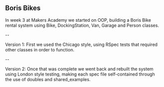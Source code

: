 ## Boris Bikes

In week 3 at Makers Academy we started on OOP, building a Boris Bike rental system using Bike, DockingStation, Van, Garage and Person classes.

--

Version 1:
First we used the Chicago style, using RSpec tests that required other classes in order to function.

--

Version 2:
Once that was complete we went back and rebuilt the system using London style testing, making each spec file self-contained through the use of doubles and shared_examples.
